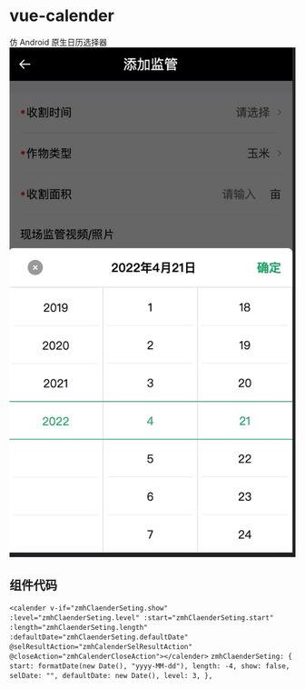 # vue-calender

仿 Android 原生日历选择器
![效果截图](https://github.com/GentleWinnd/vue-calender/blob/main/%E6%88%AA%E5%9B%BE/1171650504618_.pic.jpg)

## 组件代码

`<calender v-if="zmhClaenderSeting.show" :level="zmhClaenderSeting.level" :start="zmhClaenderSeting.start" :length="zmhClaenderSeting.length" :defaultDate="zmhClaenderSeting.defaultDate" @selResultAction="zmhCalenderSelResultAction" @closeAction="zmhCalenderCloseAction"></calender>`
`zmhClaenderSeting: { start: formatDate(new Date(), "yyyy-MM-dd"), length: -4, show: false, selDate: "", defaultDate: new Date(), level: 3, },`
